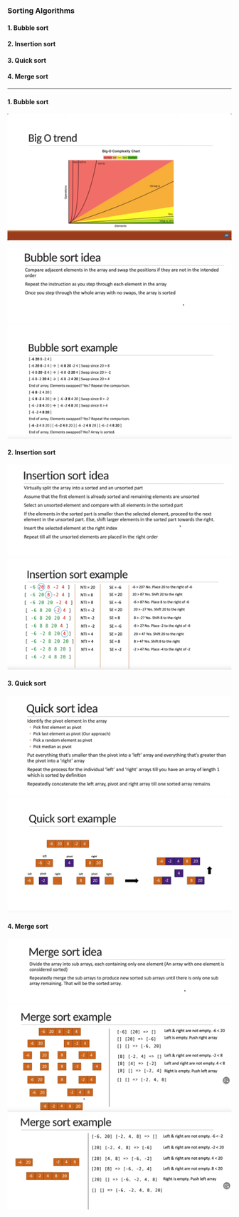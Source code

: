 ### Sorting Algorithms

#### 1. Bubble sort

#### 2. Insertion sort

#### 3. Quick sort

#### 4. Merge sort

<hr>

#### 1. Bubble sort
![BIG-O GUIDE](../imgs/BIG-0-CHART.png)

<img src="../imgs/bubble-sort-idea.png">

<img src="../imgs/bubble-sort.png">


#### 2. Insertion sort

<img src="../imgs/insertion-sort-idea.png">
<img src="../imgs/insertion-sort.png">

#### 3. Quick sort

<img src="../imgs/quick-sort-idea.png">
<img src="../imgs/quick-sort.png">

#### 4. Merge sort

<img src="../imgs/merge-sort-idea.png">
<img src="../imgs/merge-sort-1.png">
<img src="../imgs/merge-sort-2.png">
